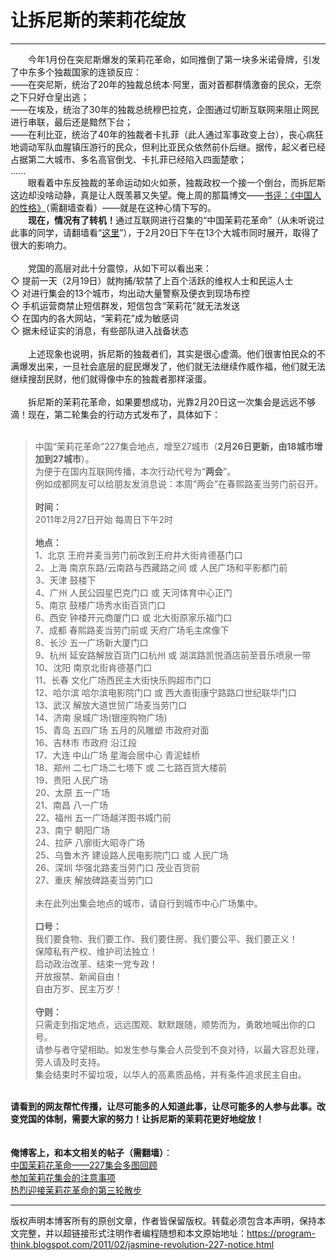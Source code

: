 # 让拆尼斯的茉莉花绽放 

-----

<div class="post-body entry-content">
　　今年1月份在突尼斯爆发的茉莉花革命，如同推倒了第一块多米诺骨牌，引发了中东多个独裁国家的连锁反应：<br/>
——在突尼斯，统治了20年的独裁总统本·阿里，面对首都群情激奋的民众，无奈之下只好仓皇出逃；<br/>
——在埃及，统治了30年的独裁总统穆巴拉克，企图通过切断互联网来阻止网民进行串联，最后还是黯然下台；<br/>
——在利比亚，统治了40年的独裁者卡扎菲（此人通过军事政变上台），丧心病狂地调动军队血腥镇压游行的民众，但利比亚民众依然前仆后继。据传，起义者已经占据第二大城市、多名高官倒戈、卡扎菲已经陷入四面楚歌；<br/>
......<br/>
　　眼看着中东反独裁的革命运动如火如荼，独裁政权一个接一个倒台，而拆尼斯这边却没啥动静，真是让人既羡慕又失望。俺上周的那篇博文——<a href="../../2011/02/book-review-chinese-characteristics.md">书评：《中国人的性格》</a>（需翻墙查看）——就是在这种心情下写的。<br/>
　　<b>现在，情况有了转机！</b>通过互联网进行召集的“中国茉莉花革命”（从未听说过此事的同学，请翻墙看“<a href="https://zh.wikipedia.org/wiki/%E4%B8%AD%E5%9C%8B%E8%8C%89%E8%8E%89%E8%8A%B1%E9%9D%A9%E5%91%BD" rel="nofollow" target="_blank">这里</a>”），于2月20日下午在13个大城市同时展开，取得了很大的影响力。<a name="more"></a><br/>
<br/>
　　党国的高层对此十分震惊，从如下可以看出来：<br/>
◇ 提前一天（2月19日）就拘捕/软禁了上百个活跃的维权人士和民运人士<br/>
◇ 对进行集会的13个城市，均出动大量警察及便衣到现场布控<br/>
◇ 手机运营商禁止短信群发，短信包含“茉莉花”就无法发送<br/>
◇ 在国内的各大网站，“茉莉花”成为敏感词<br/>
◇ 据未经证实的消息，有些部队进入战备状态<br/>
<br/>
　　上述现象也说明，拆尼斯的独裁者们，其实是很心虚滴。他们很害怕民众的不满爆发出来，一旦社会底层的屁民爆发了，他们就无法继续作威作福，他们就无法继续搜刮民财，他们就得像中东的独裁者那样滚蛋。<br/>
<br/>
　　拆尼斯的茉莉花革命，如果要想成功，光靠2月20日这一次集会是远远不够滴！现在，第二轮集会的行动方式发布了，具体如下：<br/>
<br/>
<blockquote>中国“茉莉花革命”227集会地点，增至27城市（<b>2月26日更新，由18城市增加到27城市</b>）。<br/>
为便于在国内互联网传播，本次行动代号为“<b>两会</b>”。<br/>
例如成都网友可以给朋友发消息说：本周“两会”在春熙路麦当劳门前召开。<br/>
<br/>
<b>时间：</b><br/>
2011年2月27日开始 每周日下午2时<br/>
<br/>
<b>地点：</b><br/>
1、北京 王府井麦当劳门前改到王府井大街肯德基门口<br/>
2、上海 南京东路/云南路与西藏路之间 或 人民广场和平影都门前<br/>
3、天津 鼓楼下<br/>
4、广州 人民公园星巴克门口 或 天河体育中心正门<br/>
5、南京 鼓楼广场秀水街百货门口<br/>
6、西安 钟楼开元商厦门口 或 北大街原家乐福门口<br/>
7、成都 春熙路麦当劳门前或 天府广场毛主席像下<br/>
8、长沙 五一广场新大厦门口<br/>
9、杭州 延安路解放百货门口杭州 或 湖滨路凯悦酒店前至音乐喷泉一带<br/>
10、沈阳 南京北街肯德基门口<br/>
11、长春 文化广场西民主大街快乐购超市门口<br/>
12、哈尔滨 哈尔滨电影院门口 或 西大直街康宁路路口世纪联华门口<br/>
13、武汉 解放大道世贸广场麦当劳门口<br/>
14、济南 泉城广场(银座购物广场)<br/>
15、青岛 五四广场 五月的风雕塑 市政府对面<br/>
16、吉林市 市政府 沿江段<br/>
17、大连 中山广场 星海会居中心 青泥蛙桥<br/>
18、郑州 二七广场二七塔下 或 二七路百货大楼前<br/>
19、贵阳 人民广场<br/>
20、太原 五一广场<br/>
21、南昌 八一广场<br/>
22、福州 五一广场越洋图书城门前<br/>
23、南宁 朝阳广场<br/>
24、拉萨 八廓街大昭寺广场<br/>
25、乌鲁木齐 建设路人民电影院门口 或 人民广场<br/>
26、深圳 华强北路麦当劳门口 茂业百货前<br/>
27、重庆 解放碑路麦当劳门口<br/>
<br/>
未在此列出集会地点的城市，请自行到城市中心广场集中。<br/>
<br/>
<b>口号：</b><br/>
我们要食物、我们要工作、我们要住房、我们要公平、我们要正义！<br/>
保障私有产权、维护司法独立！<br/>
启动政治改革、结束一党专政！<br/>
开放报禁、新闻自由！<br/>
自由万岁、民主万岁！<br/>
<br/>
<b>守则：</b><br/>
只需走到指定地点，远远围观、默默跟随，顺势而为，勇敢地喊出你的口号。<br/>
请参与者守望相助。如发生参与集会人员受到不良对待，以最大容忍处理，旁人请及时支持。<br/>
集会结束时不留垃圾，以华人的高素质品格，并有条件追求民主自由。<br/>
</blockquote><br/>
<b>请看到的网友帮忙传播，让尽可能多的人知道此事，让尽可能多的人参与此事。改变党国的体制，需要大家的努力！让拆尼斯的茉莉花更好地绽放！</b><br/>
<br/>
<br/>
<b>俺博客上，和本文相关的帖子（需翻墙）</b>：<br/>
<a href="../../2011/03/jasmine-revolution-227-photo.md">中国茉莉花革命——227集会多图回顾</a><br/>
<a href="../../2011/03/jasmine-revolution-how-to.md">参加茉莉花集会的注意事项</a><br/>
<a href="../../2011/03/jasmine-revolution-306-notice.md">热烈迎接茉莉花革命的第三轮散步</a>
</div>


------------------------------------------------

版权声明本博客所有的原创文章，作者皆保留版权。转载必须包含本声明，保持本文完整，并以超链接形式注明作者编程随想和本文原始地址：https://program-think.blogspot.com/2011/02/jasmine-revolution-227-notice.html
